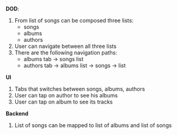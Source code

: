 **DOD**:
1. From list of songs can be composed three lists:
	- songs
	- albums
	- authors
2. User can navigate between all three lists
3. There are the following navigation paths:
	- albums tab -> songs list
	- authors tab -> albums list -> songs -> list

**UI**
1. Tabs that switches between songs, albums, authors
2. User can tap on author to see his albums
3. User can tap on album to see its tracks

**Backend**
1. List of songs can be mapped to list of albums and list of songs